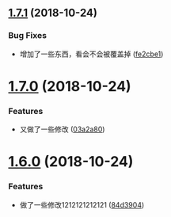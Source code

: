 <a name="1.7.1"></a>
## [1.7.1](https://github.com/sunshine940326/changelog-test/compare/v1.7.0...v1.7.1) (2018-10-24)


### Bug Fixes

* 增加了一些东西，看会不会被覆盖掉 ([fe2cbe1](https://github.com/sunshine940326/changelog-test/commit/fe2cbe1))



<a name="1.7.0"></a>
# [1.7.0](https://github.com/sunshine940326/changelog-test/compare/v1.6.0...v1.7.0) (2018-10-24)


### Features

* 又做了一些修改 ([03a2a80](https://github.com/sunshine940326/changelog-test/commit/03a2a80))



<a name="1.6.0"></a>
# [1.6.0](https://github.com/sunshine940326/changelog-test/compare/v1.5.2...v1.6.0) (2018-10-24)


### Features

* 做了一些修改1212121212121 ([84d3904](https://github.com/sunshine940326/changelog-test/commit/84d3904))




